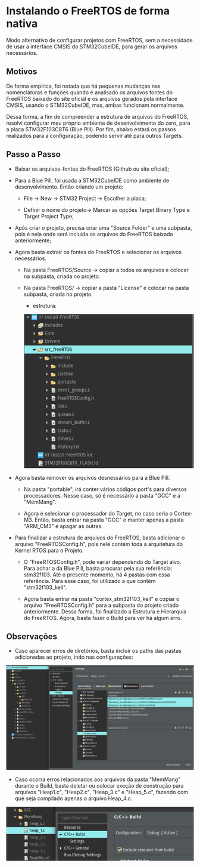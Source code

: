 # Instalando o FreeRTOS de forma nativa

Modo alternativo de configurar projetos com FreeRTOS, sem a necessidade de usar a interface CMSIS do STM32CubeIDE, para gerar os arquivos necessários.

## Motivos

De forma empírica, foi notada que há pequenas mudanças nas nomenclaturas e funções quando é analisado os arquivos fontes do FreeRTOS baixado do site oficial e os arquivos gerados pela interface CMSIS, usando o STM32CubeIDE, mas, ambas funcionam normalmente.

Dessa forma, a fim de compreender a estrutura de arquivos do FreeRTOS, resolvi configurar meu próprio ambiente de desenvolvimento do zero, para a placa STM32F103C8T6 (Blue Pill). Por fim, abaixo estará os passos realizados para a configuração, podendo servir até para outros Targets.

## Passo a Passo

- Baixar os arquivos-fontes do FreeRTOS (Github ou site oficial);

- Para a Blue Pill, foi usada a STM32CubeIDE como ambiente de desenvolvimento. Então criando um projeto:

  - File -> New -> STM32 Project -> Escolher a placa;

  - Definir o nome do projeto-> Marcar as opções Target Binary Type e Target Project Type;

- Após criar o projeto, precisa criar uma "Source Folder" e uma subpasta, pois é nela onde será incluída os arquivos do FreeRTOS baixado anteriormente;

- Agora basta extrair os fontes do FreeRTOS e selecionar os arquivos necessários.

  - Na pasta FreeRTOS/Source -> copiar a todos os arquivos e colocar na subpasta, criada no projeto.

  - Na pasta FreeRTOS/ -> copiar a pasta "License" e colocar na pasta subpasta, criada no projeto.

    - estrutura:
    
    ![](../img/estrutura1.png)

- Agora basta remover os arquivos desnessários para a Blue Pill.

  - Na pasta "portable", irá conter vários códigos port's para diversos processadores. Nesse caso, só é necessário a pasta "GCC" e a "MemMang".

  - Agora é selecionar o processador do Target, no caso seria o Cortex-M3. Então, basta entrar na pasta "GCC" e manter apenas a pasta "ARM_CM3" e apagar as outras.

- Para finalizar a estrutura de arquivos do FreeRTOS, basta adicionar o arquivo "FreeRTOSConfig.h", pois nele contém toda a arquitetura do Kernel RTOS para o Projeto.

  - O "FreeRTOSConfig.h", pode variar dependendo do Target alvo. Para achar a da Blue Pill, basta procurar pela sua referência: stm32f103. Até o presente momento, há 4 pastas com essa referência. Para esse caso, foi utilizado a que contém "stm32f103_keil".

  - Agora basta entrar na pasta "cortex_stm32f103_keil" e copiar o arquivo "FreeRTOSConfig.h" para a subpasta do projeto criado anteriormente. Dessa forma, foi finalizado a Estrutura e Hierarquia do FreeRTOS. Agora, basta fazer o Build para ver há algum erro.

## Observações

- Caso aparecer erros de diretórios, basta incluir os paths das pastas adicionadas ao projeto, indo nas configurações:

![](../img/include_path.png)

- Caso ocorra erros relacionados aos arquivos da pasta "MemMang" durante o Build, basta deletar ou colocar exeção de construção para arquivos "Heap1.c", "Heap2.c", "Heap_3.c" e "Heap_5.c", fazendo com que seja compilado apenas o arquivo Heap_4.c.

![](../img/config_heap.png)
